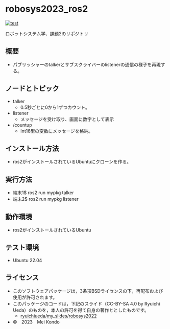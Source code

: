 # robosys2023_ros2
[![test](https://github.com/konnddo/robosys_ros2/actions/workflows/test.yml/badge.svg)](https://github.com/konnddo/robosys_ros2/actions/workflows/test.yml)

ロボットシステム学、課題2のリポジトリ

## 概要
 * パブリッシャーのtalkerとサブスクライバーのlistenerの通信の様子を再現する。

## ノードとトピック
 * talker
    * 0.5秒ごとに0から1ずつカウント。
 * listener
    * メッセージを受け取り、画面に数字として表示
 * /countup
    * Int16型の変数にメッセージを格納。

## インストール方法
 * ros2がインストールされているUbuntuにクローンを作る。

## 実行方法
 * 端末1$ ros2 run mypkg talker
 * 端末2$ ros2 run mypkg listener

## 動作環境
 * ros2がインストールされているUbuntu

## テスト環境
 * Ubuntu 22.04

## ライセンス
 * このソフトウェアパッケージは，3条項BSDライセンスの下，再配布および使用が許可されます。
 * このパッケージのコードは，下記のスライド（CC-BY-SA 4.0 by Ryuichi Ueda）のものを，本人の許可を得て自身の著作ととしたものです。
   * [ryuichiueda/my_slides/robosys2022](https://github.com/ryuichiueda/my_slides/tree/master/robosys_2022)
 * ©　2023　Mei Kondo
